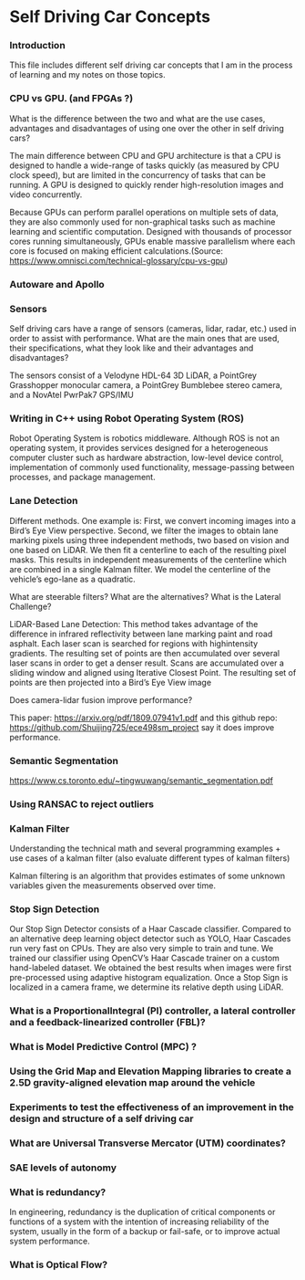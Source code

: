 # Self Driving Car Concepts

### Introduction

This file includes different self driving car concepts that I am in the process of learning and my notes on those topics. 

### CPU vs GPU.   (and FPGAs ?)

What is the difference between the two and what are the use cases, advantages and disadvantages of using one over the other in self driving cars?

The main difference between CPU and GPU architecture is that a CPU is designed to handle a wide-range of tasks quickly (as measured by CPU clock speed), but are limited in the concurrency of tasks that can be running. A GPU is designed to quickly render high-resolution images and video concurrently.

Because GPUs can perform parallel operations on multiple sets of data, they are also commonly used for non-graphical tasks such as machine learning and scientific computation. Designed with thousands of processor cores running simultaneously, GPUs enable massive parallelism where each core is focused on making efficient calculations.(Source: https://www.omnisci.com/technical-glossary/cpu-vs-gpu)

### Autoware and Apollo

### Sensors

Self driving cars have a range of sensors (cameras, lidar, radar, etc.) used in order to assist with performance. What are the main ones that are used, their specifications, what they look like and their advantages and disadvantages?

The sensors consist of a Velodyne HDL-64 3D LiDAR, a PointGrey Grasshopper monocular camera, a PointGrey Bumblebee stereo camera, and a NovAtel PwrPak7
GPS/IMU

### Writing in C++ using Robot Operating System (ROS)

Robot Operating System is robotics middleware. Although ROS is not an operating system, it provides services designed for a heterogeneous computer cluster such as hardware abstraction, low-level device control, implementation of commonly used functionality, message-passing between processes, and package management.

### Lane Detection

Different methods. One example is: First, we convert incoming images into a Bird’s Eye View perspective. Second, we filter the images to obtain lane marking pixels using three independent methods, two based on vision and one based on LiDAR. We then fit a centerline to each of the resulting pixel masks. This results in independent measurements of the centerline which are combined in a single Kalman filter. We model the centerline of the vehicle’s ego-lane as a quadratic. 

What are steerable filters? What are the alternatives? What is the Lateral Challenge?

LiDAR-Based Lane Detection: This method takes advantage of the difference in infrared reflectivity between lane marking paint and road
asphalt. Each laser scan is searched for regions with highintensity gradients. The resulting set of points are then accumulated over several laser scans in order to get a denser result. Scans are accumulated over a sliding window and aligned using Iterative Closest Point. The resulting set of points are then projected into a Bird’s Eye View image

Does camera-lidar fusion improve performance?

This paper: https://arxiv.org/pdf/1809.07941v1.pdf and this github repo: https://github.com/Shuijing725/ece498sm_project say it does improve performance.

### Semantic Segmentation

https://www.cs.toronto.edu/~tingwuwang/semantic_segmentation.pdf

### Using RANSAC to reject outliers

### Kalman Filter

Understanding the technical math and several programming examples + use cases of a kalman filter (also evaluate different types of kalman filters)

Kalman filtering is an algorithm that provides estimates of some unknown variables given the measurements observed over time.

### Stop Sign Detection

Our Stop Sign Detector consists of a Haar Cascade classifier. Compared to an alternative deep learning object detector such as YOLO, Haar Cascades run very fast on CPUs. They are also very simple to train and tune. We trained our classifier using OpenCV’s Haar Cascade trainer on a custom hand-labeled dataset. We obtained the best results when images were first pre-processed using adaptive histogram equalization. Once a Stop Sign is localized in a camera frame, we determine its relative depth using LiDAR.

### What is a ProportionalIntegral (PI) controller, a lateral controller and a feedback-linearized controller (FBL)?

### What is Model Predictive Control (MPC) ?

### Using the Grid Map and Elevation Mapping libraries to create a 2.5D gravity-aligned elevation map around the vehicle

### Experiments to test the effectiveness of an improvement in the design and structure of a self driving car

### What are  Universal Transverse Mercator (UTM) coordinates?

### SAE levels of autonomy

### What is redundancy?

In engineering, redundancy is the duplication of critical components or functions of a system with the intention of increasing reliability of the system, usually in the form of a backup or fail-safe, or to improve actual system performance.

### What is Optical Flow?

